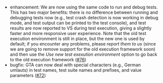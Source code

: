 * enhancement: We are now using the same code to run and debug tests. This has two major benefits: there is no difference between running and debugging tests now (e.g., test crash detection is now working in debug mode, and test output can be printed to the test console), and test results are now reported to VS during test execution, giving a slightly faster and more responsive user experience. Note that the old test execution environment is still in place, but the new one is used by default; if you encounter any problems, please *report them to us* (since we are going to remove support for the old execution framework soon) and then use the *Use new test exexution environment* option to go back to the old execution framework ([#76](https://github.com/csoltenborn/GoogleTestAdapter/issues/76))
* bugfix: GTA can now deal with special characters (e.g., German umlauts) in test names, test suite names and prefixes, and value parameters ([#72](https://github.com/csoltenborn/GoogleTestAdapter/issues/72))